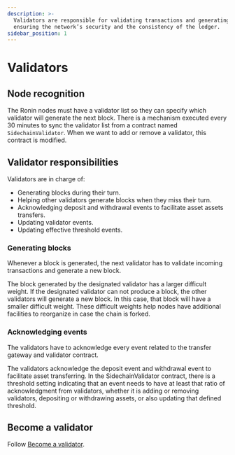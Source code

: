 ```yaml
---
description: >-
  Validators are responsible for validating transactions and generating blocks,
  ensuring the network’s security and the consistency of the ledger.
sidebar_position: 1
---
```


# Validators

## Node recognition

The Ronin nodes must have a validator list so they can specify which validator will generate the next block. There is a mechanism executed every 30 minutes to sync the validator list from a contract named `SidechainValidator`. When we want to add or remove a validator, this contract is modified.

## Validator responsibilities

Validators are in charge of:

* Generating blocks during their turn.
* Helping other validators generate blocks when they miss their turn.
* Acknowledging deposit and withdrawal events to facilitate asset assets transfers.
* Updating validator events.
* Updating effective threshold events.

### Generating blocks

Whenever a block is generated, the next validator has to validate incoming transactions and generate a new block.

The block generated by the designated validator has a larger difficult weight. If the designated validator can not produce a block, the other validators will generate a new block. In this case, that block will have a smaller difficult weight. These difficult weights help nodes have additional facilities to reorganize in case the chain is forked.

### Acknowledging events

The validators have to acknowledge every event related to the transfer gateway and validator contract.

The validators acknowledge the deposit event and withdrawal event to facilitate asset transferring. In the SidechainValidator contract, there is a threshold setting indicating that an event needs to have at least that ratio of acknowledgment from validators, whether it is adding or removing validators, depositing or withdrawing assets, or also updating that defined threshold.

## Become a validator

Follow [Become a validator](../validator/become-validator.mdx).